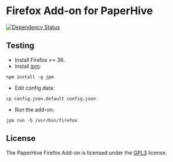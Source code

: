 # Firefox Add-on for PaperHive

[![Dependency
Status](https://gemnasium.com/paperhive/paperhive-firefox-addon.svg)](https://gemnasium.com/paperhive/paperhive-firefox-addon)

## Testing

* Install Firefox >= 38.
* Install [jpm](https://www.npmjs.com/package/jpm):
```
npm install -g jpm
```
* Edit config data:
```
cp config.json.default config.json
```
* Run the add-on:
```
jpm run -b /usr/bin/firefox
```

## License
The PaperHive Firefox Add-on is licensed under the
[GPL3](https://www.gnu.org/licenses/gpl.html) license.
